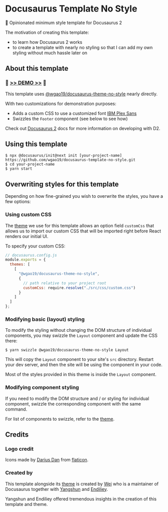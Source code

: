 # Docusaurus Template No Style

🦖 Opinionated minimum style template for Docusaurus 2

The motivation of creating this template:

- to learn how Docusaurus 2 works
- to create a template with nearly no styling so that I can add my own styling without much hassle later on

## About this template

### 💚 [>> DEMO >>](https://docusaurus-template-no-style.netlify.com/) 💚

This template uses [@wgao19/docusaurus-theme-no-style](https://github.com/wgao19/docusaurus-theme-no-style) nearly directly.

With two customizations for demonstration purposes:

- Adds a custom CSS to use a customized font [IBM Plex Sans](https://fonts.google.com/specimen/IBM+Plex+Sans)
- Swizzles the `Footer` component (see below to see how)

Check out [Docusaurus 2](http://docusaurus-2.netlify.com/) docs for more information on developing with D2.

## Using this template

```shell
$ npx @docusaurus/init@next init [your-project-name] https://github.com/wgao19/docusaurus-template-no-style.git
$ cd your-project-name
$ yarn start
```

## Overwriting styles for this template

Depending on how fine-grained you wish to overwrite the styles, you have a few options:

### Using custom CSS

The [theme](https://github.com/wgao19/docusaurus-theme-no-style) we use for this template allows an option field `customCss` that allows us to import our custom CSS that will be imported right before React renders our initial UI.

To specify your custom CSS:

```js
// docusaurus.config.js
module.exports = {
  themes: [
    [
      "@wgao19/docusaurus-theme-no-style",
      {
        // path relative to your project root
        customCss: require.resolve("./src/css/custom.css")
      }
    ]
  ]
};
```

### Modifying basic (layout) styling

To modify the styling without changing the DOM structure of individual components, you may swizzle the `Layout` component and update the CSS there:

```shell
$ yarn swizzle @wgao19/docusaurus-theme-no-style Layout
```

This will copy the `Layout` component to your site's `src` directory. Restart your dev server, and then the site will be using the component in your code.

Most of the styles provided in this theme is inside the `Layout` component.

### Modifying component styling

If you need to modify the DOM structure and / or styling for individual component, swizzle the corresponding component with the same command.

For list of components to swizzle, refer to the [theme](https://github.com/wgao19/docusaurus-theme-no-style/tree/master/src/theme).

## Credits

### Logo credit

Icons made by [Darius Dan](https://www.flaticon.com/authors/darius-dan) from [flaticon](https://www.flaticon.com/).

### Created by

This template alongside its [theme](https://github.com/wgao19/docusaurus-theme-no-style) is created by [Wei](https://twitter.com/wgao19) who is a maintainer of Docusaurus together with [Yangshun](https://twitterhe.com/yangshunz) and [Endiliey](https://twitter.com/endiliey).

Yangshun and Endiliey offered tremendous insights in the creation of this template and theme.
